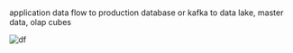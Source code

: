 # **[]()**

application data flow to production database or kafka to data lake, master data, olap cubes

![df](https://res.cloudinary.com/dwwq4fbhq/image/upload/v1761250282/data_flow.drawio_x2btyk.png)
